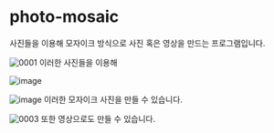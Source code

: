 # photo-mosaic
사진들을 이용해 모자이크 방식으로 사진 혹은 영상을 만드는 프로그램입니다.

![0001](https://user-images.githubusercontent.com/120881770/208305148-44d67dd3-8312-4c36-987a-a11798ac8196.png)
이러한 사진들을 이용해

![image](https://user-images.githubusercontent.com/120881770/208305888-ffd38173-e348-4aee-bafa-459ae0e03c2a.png)

![image](https://user-images.githubusercontent.com/120881770/208305241-1241b324-7b17-4bf4-bbc2-0b0d5bb9bdab.png)
이러한 모자이크 사진을 만들 수 있습니다.

![0003](https://user-images.githubusercontent.com/120881770/208305842-fee56c8a-be34-4ab1-83e1-9466b65e9846.png)
또한 영상으로도 만들 수 있습니다.

